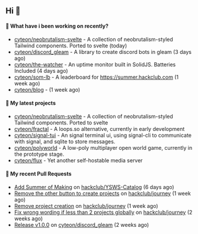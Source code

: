 ## Hi 👋

#### 👀 What have i been working on recently?

- [cyteon/neobrutalism-svelte](https://github.com/cyteon/neobrutalism-svelte) - A collection of neobrutalism-styled Tailwind components. Ported to svelte (today)
- [cyteon/discord_gleam](https://github.com/cyteon/discord_gleam) - A library to create discord bots in gleam (3 days ago)
- [cyteon/the-watcher](https://github.com/cyteon/the-watcher) - An uptime monitor built in SolidJS. Batteries Included (4 days ago)
- [cyteon/som-lb](https://github.com/cyteon/som-lb) - A leaderboard for https://summer.hackclub.com (1 week ago)
- [cyteon/blog](https://github.com/cyteon/blog) -  (1 week ago)

#### 🌱 My latest projects

- [cyteon/neobrutalism-svelte](https://github.com/cyteon/neobrutalism-svelte) - A collection of neobrutalism-styled Tailwind components. Ported to svelte
- [cyteon/fractal](https://github.com/cyteon/fractal) - A loops.so alternative, currently in early development
- [cyteon/signal-tui](https://github.com/cyteon/signal-tui) - An signal terminal ui, using signal-cli to communicate with signal, and sqlite to store messages.
- [cyteon/polyworld](https://github.com/cyteon/polyworld) - A low-poly multiplayer open world game, currently in the prototype stage. 
- [cyteon/flux](https://github.com/cyteon/flux) - Yet another self-hostable media server

#### 🔨 My recent Pull Requests

- [Add Summer of Making](https://github.com/hackclub/YSWS-Catalog/pull/89) on [hackclub/YSWS-Catalog](https://github.com/hackclub/YSWS-Catalog) (6 days ago)
- [Remove the other button to create projects](https://github.com/hackclub/journey/pull/81) on [hackclub/journey](https://github.com/hackclub/journey) (1 week ago)
- [Remove project creation](https://github.com/hackclub/journey/pull/80) on [hackclub/journey](https://github.com/hackclub/journey) (1 week ago)
- [Fix wrong wording if less than 2 projects globally](https://github.com/hackclub/journey/pull/78) on [hackclub/journey](https://github.com/hackclub/journey) (2 weeks ago)
- [Release v1.0.0](https://github.com/cyteon/discord_gleam/pull/11) on [cyteon/discord_gleam](https://github.com/cyteon/discord_gleam) (2 weeks ago)
